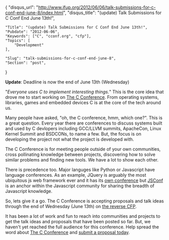 {
	"disqus_url": "http://www.ifup.org/2012/06/06/talk-submissions-for-c-conf-end-june-8/index.html",
	"disqus_title": "(update) Talk Submissions for C Conf End June 13th!",

	"Title": "(update) Talk Submissions for C Conf End June 13th!",
	"Pubdate": "2012-06-06",
	"Keywords": ["C", "cconf.org", "cfp"],
	"Topics": [
		"Development"
	],

	"Slug": "talk-submissions-for-c-conf-end-june-8",
	"Section": "post",
}

**Update**: Deadline is now the end of June 13th (Wednesday)

"*Everyone uses C to implement interesting things.*" This is the core
idea that drove me to start working on [The C Conference][cconf]. From
operating systems, libraries, games and embedded devices C is at the
core of the tech around us.

Many people have asked, "oh, the C conference, hmm, which one?". This is
a great question. Every year there are conferences to discuss systems
built and used by C devlopers including GCC/LLVM summits, ApacheCon,
Linux Kernel Summit and BSDCONs, to name a few. But, the focus is on
developing the project not what the project is developed with.

The C Conference is for meeting people outside of your own communities,
cross pollinating knowledge between projects, discovering how to solve
similar problems and finding new tools. We have a lot to show each
other.

There is precedence too. Major languges like Python or Javascript have
language conferences. As an example, JQuery is arguably the most
ubiquitous js web framework ever and it has its [own conference][jquery]
but [JSConf][jsconf] is an anchor within the Javascript community for
sharing the breadth of Javascript knowledge.

So, lets give it a go. The C Conference is accepting proposals and talk
ideas through the end of Wednesday (June 13th) on [the reverse CFP][pfc].

It has been a lot of work and fun to reach into communities and projects
to get the talk ideas and proposals that have been posted so far. But,
we haven't yet reached the full audience for this conference. Help
spread the word about [The C Conference][cconf] and [submit a proposal
today][pfc].

[jsconf]: http://2012.jsconf.us/
[jquery]: http://events.jquery.org/2012/sf/
[pfc]: http://cconf.org/pfc
[cconf]: http://cconf.org

